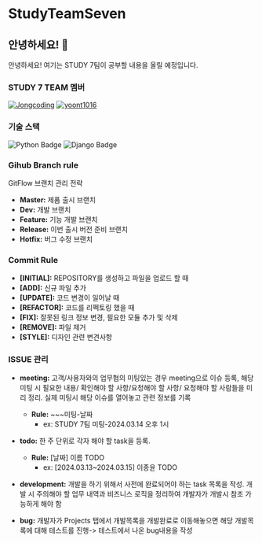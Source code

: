 # StudyTeamSeven

## 안녕하세요! 👋

안녕하세요! 여기는 STUDY 7팀이 공부할 내용을 올릴 예정입니다.

### STUDY 7 TEAM 멤버
[![Jongcoding](https://img.shields.io/badge/Jongcoding-JongYun-ff69b4?style=for-the-badge&logo=github)](https://github.com/jongcoding)
[![yoont1016](https://img.shields.io/badge/yoont1016-YoonTae-4CAF50?style=for-the-badge&logo=github)](https://github.com/yoont1016)

### 기술 스택
![Python Badge](https://img.shields.io/badge/python-%233776AB?style=for-the-badge&logo=python&logoColor=%233776AB&labelColor=black)
![Django Badge](https://img.shields.io/badge/django-darkgreen?style=for-the-badge&logo=django&logoColor=darkgreen&labelColor=black)

### Gihub Branch rule
GitFlow 브랜치 관리 전략
- **Master:** 제품 출시 브랜치
- **Dev:** 개발 브랜치
- **Feature:** 기능 개발 브랜치
- **Release:** 이번 출시 버전 준비 브랜치
- **Hotfix:** 버그 수정 브랜치

### Commit Rule
- **[INITIAL]:** REPOSITORY를 생성하고 파일을 업로드 할 때
- **[ADD]:** 신규 파일 추가
- **[UPDATE]:** 코드 변경이 일어날 때
- **[REFACTOR]:** 코드를 리펙토링 했을 때
- **[FIX]:** 잘못된 링크 정보 변경, 필요한 모듈 추가 및 삭제
- **[REMOVE]:** 파일 제거
- **[STYLE]:** 디자인 관련 변견사항

### ISSUE 관리
- **meeting:** 고객/사용자와의 업무협의 미팅있는 경우 meeting으로 이슈 등록, 해당 미팅 시 필요한 내용/ 확인해야 할 사항/요청해야 할 사항/ 요청해야 할 사람들을 미리 정리. 실제 미팅시 해당 이슈를 열어놓고 관련 정보를 기록
  - **Rule:** ~~~미팅-날짜
    - ex: STUDY 7팀 미팅-2024.03.14 오후 1시

- **todo:** 한 주 단위로 각자 해야 할 task을 등록.
  - **Rule:** [날짜] 이름 TODO
    - ex: [2024.03.13~2024.03.15] 이종윤 TODO

- **development:** 개발을 하기 위해서 사전에 완료되어야 하는 task 목록을 작성. 개발 시 주의해야 할 업무 내역과 비즈니스 로직을 정리하여 개발자가 개발시 참조 가능하게 해야 함

- **bug:** 개발자가 Projects 탭에서 개발목록을 개발완료로 이동해놓으면 해당 개발목록에 대해 테스트를 진행-> 테스트에서 나온 bug내용을 작성

